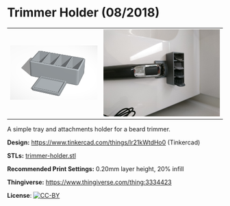 # Trimmer Holder (08/2018)

<table>
<tr>
<td><a href="images/rendering.png"><img src="images/rendering.thumb.png" alt="Rendering"/></a></td>
<td><a href="images/photo.jpg"><img src="images/photo.thumb.jpg" alt="Photo"/></a></td>
</tr>
</table>

A simple tray and attachments holder for a beard trimmer.

**Design:** https://www.tinkercad.com/things/lr21kWtdHo0 (Tinkercad)

**STLs:** [trimmer-holder.stl](stls/trimmer-holder.stl)

**Recommended Print Settings:** 0.20mm layer height, 20% infill

**Thingiverse:** https://www.thingiverse.com/thing:3334423

**License**: [![CC-BY](https://i.creativecommons.org/l/by/4.0/80x15.png)](http://creativecommons.org/licenses/by/4.0/)
